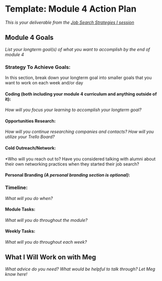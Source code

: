# Template: Module 4 Action Plan 
*This is your deliverable from the [Job Search Strategies I session](https://github.com/turingschool/career-development-curriculum/blob/master/module_three/job_search_strategies_i.md)*

## Module 4 Goals

*List your longterm goal(s) of what you want to accomplish by the end of module 4*



### Strategy To Achieve Goals:
In this section, break down your longterm goal into smaller goals that you want to work on each week and/or day


#### Coding (both including your module 4 curriculum and anything outside of it):

*How will you focus your learning to accomplish your longterm goal?*
  

#### Opportunities Research:
*How will you continue researching companies and contacts? How will you utilize your Trello Board?* 


#### Cold Outreach/Network:
*Who will you reach out to? Have you considered talking with alumni about their own networking practices when they started their job search?


#### Personal Branding *(A personal branding section is optional)*:



### Timeline:
*What will you do when?*

  
#### Module Tasks:
*What will you do throughout the module?*


#### Weekly Tasks:
*What will you do throughout each week?*


## What I Will Work on with Meg
*What advice do you need? What would be helpful to talk through? Let Meg know here!*


